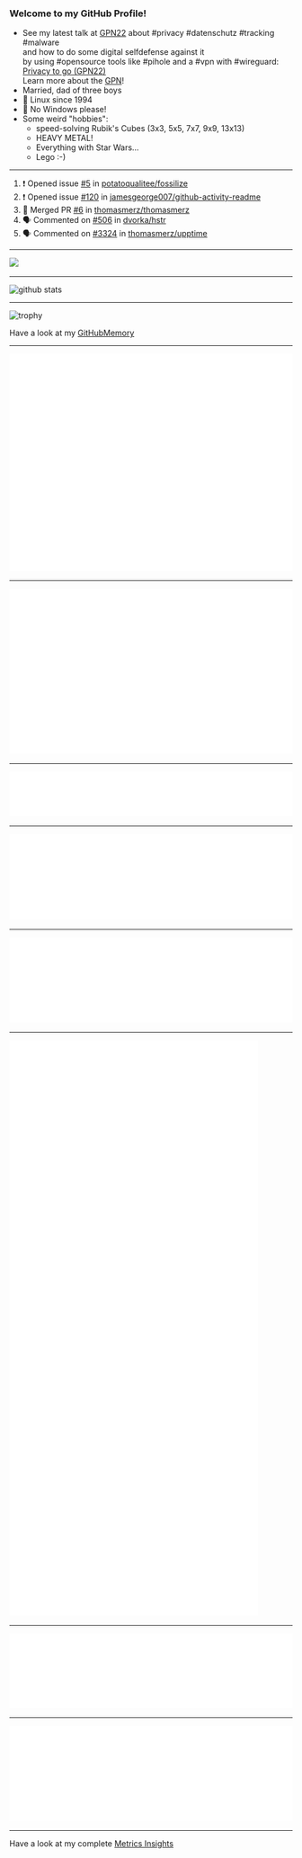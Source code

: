 ### Welcome to my GitHub Profile!
  
- See my latest talk at [GPN22](https://media.ccc.de/c/gpn22?sort=date) about #privacy #datenschutz #tracking #malware  
  and how to do some digital selfdefense against it  
  by using #opensource tools like #pihole and a #vpn with #wireguard:  
  [Privacy to go (GPN22)](https://github.com/thomasmerz/talks/tree/main/2024_05_30_GPN22_Privacy_to_go)  
  Learn more about the [GPN](https://entropia.de/GPN)!
- Married, dad of three boys
- 🐧 Linux since 1994
- 🚫 No Windows please!
- Some weird "hobbies":
  - speed-solving Rubik's Cubes (3x3, 5x5, 7x7, 9x9, 13x13)
  - HEAVY METAL!
  - Everything with Star Wars…
  - Lego :-)
  
---

<!--START_SECTION:activity-->
1. ❗ Opened issue [#5](https://github.com/potatoqualitee/fossilize/issues/5) in [potatoqualitee/fossilize](https://github.com/potatoqualitee/fossilize)
2. ❗ Opened issue [#120](https://github.com/jamesgeorge007/github-activity-readme/issues/120) in [jamesgeorge007/github-activity-readme](https://github.com/jamesgeorge007/github-activity-readme)
3. 🎉 Merged PR [#6](https://github.com/thomasmerz/thomasmerz/pull/6) in [thomasmerz/thomasmerz](https://github.com/thomasmerz/thomasmerz)
4. 🗣 Commented on [#506](https://github.com/dvorka/hstr/issues/506#issuecomment-2600883298) in [dvorka/hstr](https://github.com/dvorka/hstr)
5. 🗣 Commented on [#3324](https://github.com/thomasmerz/upptime/issues/3324#issuecomment-2600826755) in [thomasmerz/upptime](https://github.com/thomasmerz/upptime)
<!--END_SECTION:activity-->

---

![](https://komarev.com/ghpvc/?username=thomasmerz)

---
  
![github stats](https://github-readme-stats.vercel.app/api?username=thomasmerz&show_icons=true)  
  
---
  
![trophy](https://github-profile-trophy.vercel.app/?username=thomasmerz&column=3&margin-w=10&margin-h=10)  
  
Have a look at my [GitHubMemory](https://githubmemory.com/@thomasmerz)
  
---
  
![Metrics Base](/metrics.base.svg)
  
---
  
![My coding habits](/metrics.plugin.habits.charts.svg)
  
---
  
![My coding facts](/metrics.plugin.habits.facts.svg)
  
---
  
![Followup Opened by me](/metrics.plugin.followup.user.svg)
  
---
  
![Followup Opened on user's repositories](/metrics.plugin.followup.svg)
  
---
  
![My Achievmens](/metrics.plugin.achievements.svg)
  
---
  
![My Languages Details](/metrics.plugin.languages.details.svg)
  
---
  
![My Languages Indepth](/metrics.plugin.languages.indepth.svg)
  
---
  
Have a look at my complete [Metrics Insights](https://metrics.lecoq.io/about/thomasmerz)

